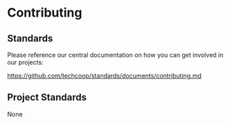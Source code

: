 # Contributing

## Standards
Please reference our central documentation on how you can get involved in our projects:

https://github.com/techcoop/standards/documents/contributing.md

## Project Standards
None
